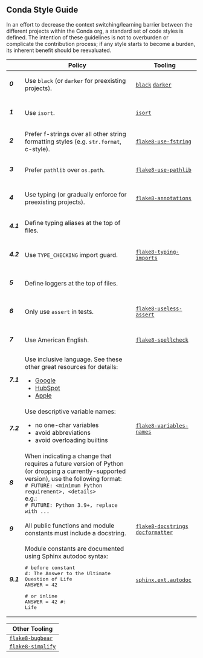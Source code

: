 [black]: https://github.com/psf/black
[darker]: https://github.com/akaihola/darker
[isort]: https://github.com/PyCQA/isort
[flake8-use-fstring]: https://github.com/MichaelKim0407/flake8-use-fstring
[flake8-use-pathlib]: https://gitlab.com/RoPP/flake8-use-pathlib
[flake8-annotations]: https://github.com/sco1/flake8-annotations
[flake8-typing-imports]: https://github.com/asottile/flake8-typing-imports
[flake8-useless-assert]: https://github.com/decorator-factory/flake8-useless-assert
[flake8-spellcheck]: https://github.com/MichaelAquilina/flake8-spellcheck
[inclusive-google]: https://developers.google.com/style/inclusive-documentation
[inclusive-hubspot]: https://blog.hubspot.com/marketing/inclusive-language
[inclusive-apple]: https://support.apple.com/guide/applestyleguide/intro-apdcb2a65d68/1.0/web/1.0
[flake8-variables-names]: https://github.com/best-doctor/flake8-variables-names
[flake8-bugbear]: https://github.com/PyCQA/flake8-bugbear
[flake8-simplify]: https://github.com/MartinThoma/flake8-simplify
[flake8-docstrings]: https://github.com/PyCQA/flake8-docstrings
[check-docstring-first]: https://github.com/pre-commit/pre-commit-hooks#check-docstring-first
[docformatter]: https://github.com/PyCQA/docformatter
[sphinx.ext.autodoc]: https://www.sphinx-doc.org/en/master/usage/extensions/autodoc.html#directive-autoproperty

## Conda Style Guide

In an effort to decrease the context switching/learning barrier between the different projects within the Conda org, a standard set of code styles is defined. The intention of these guidelines is not to overburden or complicate the contribution process; if any style starts to become a burden, its inherent benefit should be reevaluated.

| | Policy | Tooling |
|---|---|---|
| <h5>0</h5> | Use `black` (or `darker` for preexisting projects). | [`black`][black] [`darker`][darker] |
| <h5>1</h5> | Use `isort`. | [`isort`][isort] |
| <h5>2</h5> | Prefer f-strings over all other string formatting styles (e.g. `str.format`, c-style). | [`flake8-use-fstring`][flake8-use-fstring] |
| <h5>3</h5> | Prefer `pathlib` over `os.path`. | [`flake8-use-pathlib`][flake8-use-pathlib] |
| <h5>4</h5> | Use typing (or gradually enforce for preexisting projects). | [`flake8-annotations`][flake8-annotations] |
| <h5>4.1</h5> | Define typing aliases at the top of files. | |
| <h5>4.2</h5> | Use `TYPE_CHECKING` import guard. | [`flake8-typing-imports`][flake8-typing-imports]
| <h5>5</h5> | Define loggers at the top of files. | |
| <h5>6</h5> | Only use `assert` in tests. | [`flake8-useless-assert`][flake8-useless-assert] |
| <h5>7</h5> | Use American English. | [`flake8-spellcheck`][flake8-spellcheck] |
| <h5>7.1</h5> | Use inclusive language. See these other great resources for details: <ul><li>[Google][inclusive-google]</li><li>[HubSpot][inclusive-hubspot]</li><li>[Apple][inclusive-apple]</li></ul> | |
| <h5>7.2</h5> | Use descriptive variable names: <ul><li>no one-char variables</li><li>avoid abbreviations</li><li>avoid overloading builtins</li></ul> | [`flake8-variables-names`][flake8-variables-names] |
| <h5>8</h5> | When indicating a change that requires a future version of Python (or dropping a currently-supported version), use the following format:<br>`# FUTURE: <minimum Python requirement>, <details>`<br>e.g.:<br>`# FUTURE: Python 3.9+, replace with ...` | |
| <h5>9</h5> | All public functions and module constants must include a docstring. | [`flake8-docstrings`][flake8-docstrings] [`docformatter`][docformatter] |
| <h5>9.1</h5> | Module constants are documented using Sphinx autodoc syntax:<br><pre># before constant<br>#: The Answer to the Ultimate Question of Life<br>ANSWER = 42<br><br># or inline<br>ANSWER = 42  #: Life</pre> | [`sphinx.ext.autodoc`][sphinx.ext.autodoc] |

| Other Tooling |
|---|
| [`flake8-bugbear`][flake8-bugbear] |
| [`flake8-simplify`][flake8-simplify] |
